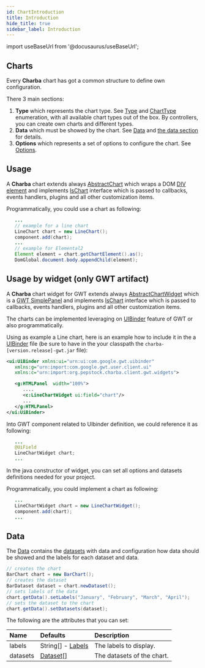 ```yaml
---
id: ChartIntroduction
title: Introduction
hide_title: true
sidebar_label: Introduction
---
```

import useBaseUrl from '@docusaurus/useBaseUrl';

## Charts

Every **Charba** chart has got a common structure to define own configuration.

There 3 main sections:

  1. **Type** which represents the chart type. See [Type](http://www.pepstock.org/Charba/3.3/org/pepstock/charba/client/Type.html) and [ChartType](http://www.pepstock.org/Charba/3.3/org/pepstock/charba/client/ChartType.html) enumeration, with all available chart types out of the box. By controllers, you can create own charts and different types.
  2. **Data** which must be showed by the chart. See [Data](http://www.pepstock.org/Charba/3.3/org/pepstock/charba/client/data/Data.html) and [the data section](#data) for details.
  3. **Options** which represents a set of options to configure the chart. See [Options](http://www.pepstock.org/Charba/3.3/org/pepstock/charba/client/configuration/package-summary.html).
  
## Usage 

A **Charba** chart extends always [AbstractChart](http://www.pepstock.org/Charba/3.3/org/pepstock/charba/client/AbstractChart.html) which wraps a DOM [DIV element](http://www.pepstock.org/Charba/3.3/org/pepstock/charba/client/dom/elements/Div.html) and implements [IsChart](http://www.pepstock.org/Charba/3.3/org/pepstock/charba/client/IsChart.html) interface which is passed to callbacks, events handlers, plugins and all other customization items.

Programmatically, you could use a chart as following:

```java
   ...
   // example for a line chart
   LineChart chart = new LineChart();
   component.add(chart);
   ...
   // example for Elemental2
   Element element = chart.getChartElement().as();
   DomGlobal.document.body.appendChild(element);
```

## Usage by widget (only GWT artifact)

A **Charba** chart widget for GWT extends always [AbstractChartWidget](http://www.pepstock.org/Charba/3.3/org/pepstock/charba/client/gwt/widgets/AbstractChartWidget.html) which is a [GWT SimplePanel](http://www.gwtproject.org/javadoc/latest/com/google/gwt/user/client/ui/SimplePanel.html) and implements [IsChart](http://www.pepstock.org/Charba/3.3/org/pepstock/charba/client/IsChart.html) interface which is passed to callbacks, events handlers, plugins and all other customization items.

The charts can be implemented leveraging on [UIBinder](http://www.gwtproject.org/doc/latest/DevGuideUiBinder.html) feature of GWT or also programmatically.  

Using as example a Line chart, here is an example how to include it in the a [UIBinder](http://www.gwtproject.org/doc/latest/DevGuideUiBinder.html) file (be sure to have in the your classpath the `charba-[version.release]-gwt.jar` file):

```xml
<ui:UiBinder xmlns:ui="urn:ui:com.google.gwt.uibinder"
   xmlns:g="urn:import:com.google.gwt.user.client.ui"
   xmlns:c="urn:import:org.pepstock.charba.client.gwt.widgets">

   <g:HTMLPanel  width="100%">
      ....
      <c:LineChartWidget ui:field="chart"/>
      ...
   </g:HTMLPanel>
</ui:UiBinder> 
```

Into GWT component related to UIbinder definition, we could reference it as following:

```java
   ...
   @UiField
   LineChartWidget chart;
   ...
```

In the java constructor of widget, you can set all options and datasets definitions needed for your project.

Programmatically, you could implement a chart as following:

```java
   ...
   LineChartWidget chart = new LineChartWidget();
   component.add(chart);
   ...
```

## Data

The [Data](http://www.pepstock.org/Charba/3.3/org/pepstock/charba/client/data/Data.html) contains the [datasets](http://www.pepstock.org/Charba/3.3/org/pepstock/charba/client/data/Dataset.html) with data and configuration how data should be showed and the labels for each dataset and data.

```java
// creates the chart	
BarChart chart = new BarChart();
// creates the dataset
BarDataset dataset = chart.newDataset();
// sets labels of the data
chart.getData().setLabels("January", "February", "March", "April");
// sets the dataset to the chart
chart.getData().setDatasets(dataset);
```

The following are the attributes that you can set:

| Name | Defaults | Description
| :- | :- | :-
| labels | String[] - [Labels](http://www.pepstock.org/Charba/3.3/org/pepstock/charba/client/data/Labels.html) | The labels to display.
| datasets | [Dataset](http://www.pepstock.org/Charba/3.3/org/pepstock/charba/client/data/Dataset.html)[] | The datasets of the chart.
